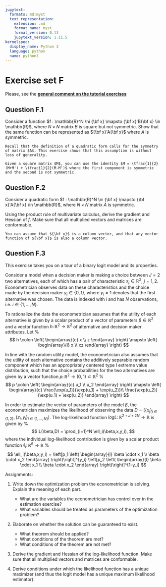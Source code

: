 ```yaml
---
jupytext:
  formats: md:myst
  text_representation:
    extension: .md
    format_name: myst
    format_version: 0.13
    jupytext_version: 1.11.5
kernelspec:
  display_name: Python 3
  language: python
  name: python3
---
```


# Exercise set F

Please, see the 
[**general comment on the tutorial exercises**](02.exercises.A.md)

## Question F.1

Consider a function $f : \mathbb{R}^N \ni {\bf x} \mapsto {\bf x}'B{\bf x} \in \mathbb{R}$, where $N \times N$ matrix $B$ is square but not symmetric.
Show that the same function can be represented as ${\bf x}'A{\bf x}$ where $A$ is symmetric.

```{hint}
Recall that the definition of a quadratic form calls for the symmetry of matrix $A$. This exercise shows that this assumption is without loss of generality.
```

```{hint}
Given a square matrix $M$, you can use the identity $M = \tfrac{1}{2}(M+M') + \tfrac{1}{2}(M-M')$ where the first component is symmetric and the second is not symmetric.
```

## Question F.2

Consider a quadratic form $f : \mathbb{R}^N \ni {\bf x} \mapsto {\bf x}'A{\bf x} \in \mathbb{R}$, where $N \times N$ matrix $A$ is symmetric.

Using the product rule of multivariate calculus, derive the gradient and Hessian of $f$. Make sure that all multiplied vectors and matrices are conformable.

```{hint}
You can assume that ${\bf x}$ is a column vector, and that any vector function of ${\bf x}$ is also a column vector.
```

## Question F.3

This exercise takes you on a tour of a binary logit model and its properties.

Consider a model when a decision maker is making a choice between $J=2$ two alternatives, each of which has a pair of characteristic $x_j \in \mathbb{R}^2$, $j=1,2$. Econometrician observes data on these characteristics and the choice made by the decision maker $y_i \in \{0,1\}$, where $y_i = 1$ denotes that the first alternative was chosen. The data is indexed with $i$ and has $N$ observations, i.e. $i \in \{1,\dots,N\}$.

To rationalize the data the econometrician assumes that the utility of each alternative is given by a scalar product of a vector of parameters $\beta \in \mathbb{R}^2$ and a vector function $h \colon \mathbb{R}^2 \to \mathbb{R}^2$ of alternative and decision maker attributes. Let 
%
$$
h \colon
\left(
\begin{array}{c}
x \\ z
\end{array}
\right)
\mapsto 
\left(
\begin{array}{l}
x \\ xz
\end{array}
\right)
$$

In line with the random utility model, the econometrician also assumes that the utility of each alternative contains the additively separable random component which has an appropriately centered type I extreme value distribution, such that the choice probabilities for the two alternatives are given by a vector function $p \colon \mathbb{R}^2 \to (0,1) \subset \mathbb{R}^2$
%
$$
p \colon
\left(
\begin{array}{c}
u_1 \\ u_2
\end{array}
\right)
\mapsto 
\left(
\begin{array}{c}
\frac{\exp(u_1)}{\exp(u_1) + \exp(u_2)}\\
\frac{\exp(u_2)}{\exp(u_1) + \exp(u_2)}
\end{array}
\right)
$$

In order to estimate the vector of parameters of the model $\beta$, the econometrician maximizes the likelihood of observing the data $D = \big(\{x_j\}_{j \in \{1,2\}},\{z_i,y_i\}_{i \in \{1,\dots,N\}}\big)$. The log-likelihood function $logL \colon \mathbb{R}^{2+J+2N} \to \mathbb{R}$ is given by
%
$$
L(\beta,D) = \prod_{i=1}^N \ell_i(\beta,x,y_i),
$$
where the individual log-likelihood contribution is given by a scalar product function $\ell_i \colon \mathbb{R}^6 \to \mathbb{R}$
%
$$
\ell_i(\beta,x,y_i) = 
\left[p_1 \left(
\begin{array}{l}
\beta \cdot x_1 \\
\beta \cdot x_2
\end{array}
\right)\right]^{y_i}
\left[p_2 \left(
\begin{array}{l}
\beta \cdot x_1 \\
\beta \cdot x_2
\end{array}
\right)\right]^{1-y_i}
$$

Assignments:

1. Write down the optimization problem the econometrician is solving. Explain the meaning of each part.
    - What are the variables the econometrician has control over in the estimation exercise? 
    - What variables should be treated as parameters of the optimization problem?

2. Elaborate on whether the solution can be guaranteed to exist.
    - What theorem should be applied?
    - What conditions of the theorem are met?
    - What conditions of the theorem are not met?

3. Derive the gradient and Hessian of the log-likelihood function. Make sure that all multiplied vectors and matrices are conformable.

4. Derive conditions under which the likelihood function has a unique maximizer (and thus the logit model has a unique maximum likelihood estimator).

